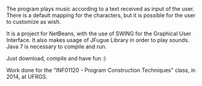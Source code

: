 The program plays music according to a text received as input of the user. There is a default mapping for the characters, but it is possible for the user to customize as wish.

It is a project for NetBeans, with the use of SWING for the Graphical User Interface. It also makes usage of JFugue Library in order to play sounds.
Java 7 is necessary to compile and run.

Just download, compile and have fun :)


Work done for the "INF01120 - Program Construction Techniques" class, in 2014, at UFRGS.
